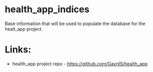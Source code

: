 # health_app_indices
Base information that will be used to populate the database for the healt_app project.

# Links:
- health_app project repo - https://github.com/GavrilS/health_app
